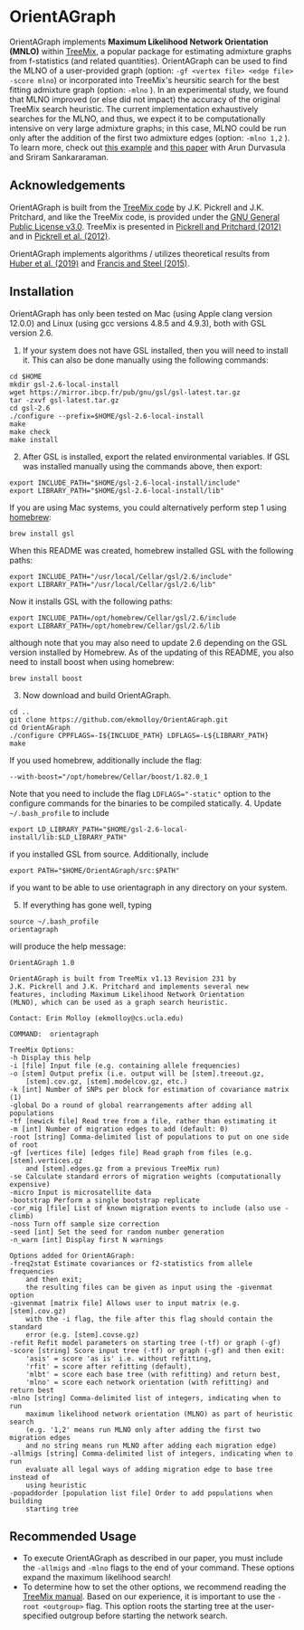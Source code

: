 OrientAGraph
============

OrientAGraph implements **Maximum Likelihood Network Orientation (MNLO)** within [TreeMix](https://doi.org/10.1371/journal.pgen.1002967), a popular package for estimating admixture graphs from f-statistics (and related quantities).
OrientAGraph can be used to find the MLNO of a user-provided graph (option: `-gf <vertex file> <edge file> -score mlno`) or incorporated into TreeMix's heursitic search for the best fitting admixture graph (option:  `-mlno` ).
In an experimental study, we found that MLNO improved (or else did not impact) the accuracy of the original TreeMix search heuristic.
The current implementation exhaustively searches for the MLNO, and thus, we expect it to be computationally intensive on very large admixture graphs; in this case,  MLNO could be run only after the addition of the first two admixture edges (option:  `-mlno 1,2` ).
To learn more, check out [this example](example/README.md) and [this paper](https://doi.org/10.1093/bioinformatics/btab267) with Arun Durvasula and Sriram Sankararaman.


Acknowledgements
----------------
OrientAGraph is built from the [TreeMix code](https://bitbucket.org/nygcresearch/treemix/src/master/) by J.K. Pickrell and J.K. Pritchard, and like the TreeMix code, is provided under the [GNU General Public License v3.0](LICENSE). TreeMix is presented in [Pickrell and Pritchard (2012)](https://doi.org/10.1371/journal.pgen.1002967) and in [Pickrell et al. (2012)](https://doi.org/10.1038/ncomms2140).

OrientAGraph implements algorithms / utilizes theoretical results from [Huber et al. (2019)](https://arxiv.org/abs/1906.07430) and [Francis and Steel (2015)](https://doi.org/10.1093/sysbio/syv037).


Installation
------------
OrientAGraph has only been tested on Mac (using Apple clang version 12.0.0) and Linux (using gcc versions 4.8.5 and 4.9.3), both with GSL version 2.6. 

1. If your system does not have GSL installed, then you will need to install it.
This can also be done manually using the following commands:
```
cd $HOME
mkdir gsl-2.6-local-install
wget https://mirror.ibcp.fr/pub/gnu/gsl/gsl-latest.tar.gz
tar -zxvf gsl-latest.tar.gz
cd gsl-2.6
./configure --prefix=$HOME/gsl-2.6-local-install
make
make check
make install
```
2. After GSL is installed, export the related environmental variables.
If GSL was installed manually using the commands above, then export:
```
export INCLUDE_PATH="$HOME/gsl-2.6-local-install/include"
export LIBRARY_PATH="$HOME/gsl-2.6-local-install/lib"
```
If you are using Mac systems, you could alternatively perform step 1 using [homebrew](https://brew.sh): 
```
brew install gsl
```
When this README was created, homebrew installed GSL with the following paths:
```
export INCLUDE_PATH="/usr/local/Cellar/gsl/2.6/include"
export LIBRARY_PATH="/usr/local/Cellar/gsl/2.6/lib"
```
Now it installs GSL with the following paths:
```
export INCLUDE_PATH=/opt/homebrew/Cellar/gsl/2.6/include
export LIBRARY_PATH=/opt/homebrew/Cellar/gsl/2.6/lib
```
although note that you may also need to update 2.6 depending on the GSL version installed by Homebrew.
As of the updating of this README, you also need to install boost when using homebrew:
```
brew install boost
```
3. Now download and build OrientAGraph.
```
cd ..
git clone https://github.com/ekmolloy/OrientAGraph.git
cd OrientAGraph
./configure CPPFLAGS=-I${INCLUDE_PATH} LDFLAGS=-L${LIBRARY_PATH}
make
```
If you used homebrew, additionally include the flag:
```
--with-boost="/opt/homebrew/Cellar/boost/1.82.0_1
```
Note that you need to include the flag `LDFLAGS="-static"` option to the configure commands for the binaries to be compiled statically.
4. Update `~/.bash_profile` to include 
```
export LD_LIBRARY_PATH="$HOME/gsl-2.6-local-install/lib:$LD_LIBRARY_PATH"
```
if you installed GSL from source.
Additionally, include 
```
export PATH="$HOME/OrientAGraph/src:$PATH"
```
if you want to be able to use orientagraph in any directory on your system.

5. If everything has gone well, typing
```
source ~/.bash_profile
orientagraph
```
will produce the help message:
```
OrientAGraph 1.0

OrientAGraph is built from TreeMix v1.13 Revision 231 by
J.K. Pickrell and J.K. Pritchard and implements several new
features, including Maximum Likelihood Network Orientation
(MLNO), which can be used as a graph search heuristic.

Contact: Erin Molloy (ekmolloy@cs.ucla.edu)

COMMAND:  orientagraph

TreeMix Options:
-h Display this help
-i [file] Input file (e.g. containing allele frequencies)
-o [stem] Output prefix (i.e. output will be [stem].treeout.gz,
    [stem].cov.gz, [stem].modelcov.gz, etc.)
-k [int] Number of SNPs per block for estimation of covariance matrix (1)
-global Do a round of global rearrangements after adding all populations
-tf [newick file] Read tree from a file, rather than estimating it
-m [int] Number of migration edges to add (default: 0)
-root [string] Comma-delimited list of populations to put on one side of root
-gf [vertices file] [edges file] Read graph from files (e.g. [stem].vertices.gz
    and [stem].edges.gz from a previous TreeMix run)
-se Calculate standard errors of migration weights (computationally expensive)
-micro Input is microsatellite data
-bootstrap Perform a single bootstrap replicate
-cor_mig [file] List of known migration events to include (also use -climb)
-noss Turn off sample size correction
-seed [int] Set the seed for random number generation
-n_warn [int] Display first N warnings

Options added for OrientAGraph:
-freq2stat Estimate covariances or f2-statistics from allele frequencies
    and then exit;
    the resulting files can be given as input using the -givenmat option
-givenmat [matrix file] Allows user to input matrix (e.g. [stem].cov.gz)
    with the -i flag, the file after this flag should contain the standard
    error (e.g. [stem].covse.gz)
-refit Refit model parameters on starting tree (-tf) or graph (-gf)
-score [string] Score input tree (-tf) or graph (-gf) and then exit:
    'asis' = score 'as is' i.e. without refitting,
    'rfit' = score after refitting (default),
    'mlbt' = score each base tree (with refitting) and return best,
    'mlno' = score each network orientation (with refitting) and return best
-mlno [string] Comma-delimited list of integers, indicating when to run
    maximum likelihood network orientation (MLNO) as part of heuristic search
    (e.g. '1,2' means run MLNO only after adding the first two migration edges
    and no string means run MLNO after adding each migration edge)
-allmigs [string] Comma-delimited list of integers, indicating when to run
    evaluate all legal ways of adding migration edge to base tree instead of
    using heuristic
-popaddorder [population list file] Order to add populations when building
    starting tree
```

Recommended Usage
------------
+ To execute OrientAGraph as described in our paper, you must include the `-allmigs` and `-mlno` flags to the end of your command. These options expand the maximum likelihood search!
+ To determine how to set the other options, we recommend reading the [TreeMix manual](https://bitbucket.org/nygcresearch/treemix/downloads/). Based on our experience, it is important to use the `-root <outgroup>` flag. This option roots the starting tree at the user-specified outgroup before starting the network search.
